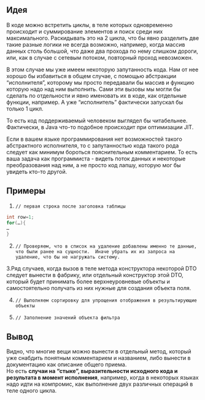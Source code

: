 ## Идея
В коде можно встретить циклы, в теле которых одновременно происходит и суммирование элементов и поиск среди них максимального. 
Раскидывать это на 2 цикла, что бы явно разделить две такие разные логики не всегда возможно, например, когда массив данных столь большой, что даже два прохода по нему слишком дороги, или, как в случае с сетевым потоком, повторный проход невозможен.

В этом случае мы уже имеем некоторую запутанность кода. 
Нам от нее хорошо бы избавиться в общем случае, с помощью абстракции “исполнителя”, которому мы просто передавали бы массив и функцию которую надо над ним выполнить. Сами эти вызовы мы могли бы сделать по отдельности и явно именовать их в коде, как отдельные функции, например. А уже “исполнитель” фактически запускал бы только 1 цикл. 

То есть код поддерживаемый человеком выглядел бы читабельнее. 
Фактически, в Java что-то подобное происходит при оптимизации JIT.

Если в вашем языке программирования нет возможностей такого абстрактного исполнителя, то с запутанностью кода такого рода следует как минимум бороться пояснительным комментарием. 
То есть ваша задача как программиста - видеть поток данных и некоторые преобразования над ним, а не просто код лапшу, которую мог бы увидеть кто-то другой.

## Примеры
1. `// первая строка после заголовка таблицы`
```java
int row=1;
for(…){
…
}
```
2. `// Проверяем, что в список на удаление добавлены именно те данные, что были ранее на сущности. 
Иначе убрать их из запроса на удаление, что бы не нагружать систему.`

3.Ряд случаев, когда вызов в теле метода конструктора некоторой DTO следует вынести в фабрику, или отдельный конструктор этой DTO, который будет принимать более верхнеуровневые объекты и самостоятельно получать из них нужные для создания объекта поля. 

4. `// Выполняем сортировку для упрощения отображения в результирующие объекты`

5. `// Заполнение значений объекта фильтра`


## Вывод
Видно, что многие вещи можно вынести в отдельный метод, который уже снабдить понятным комментарием и названием, либо вынести в документацию как описание общего приема.   
Но есть **случаи на “стыке”, выразительности исходного кода и результата в момент исполнения**, например, когда в некоторых языках надо идти на компромис, как выполнение двух различных операций в теле одного цикла. 
